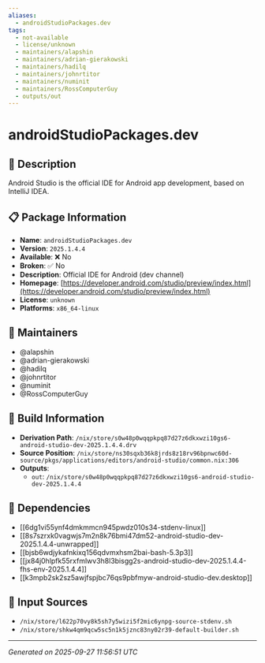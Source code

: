 ```yaml
---
aliases:
  - androidStudioPackages.dev
tags:
  - not-available
  - license/unknown
  - maintainers/alapshin
  - maintainers/adrian-gierakowski
  - maintainers/hadilq
  - maintainers/johnrtitor
  - maintainers/numinit
  - maintainers/RossComputerGuy
  - outputs/out
---
```


# androidStudioPackages.dev

## 📝 Description

Android Studio is the official IDE for Android app development, based on
IntelliJ IDEA.


## 📋 Package Information

- **Name**: `androidStudioPackages.dev`
- **Version**: `2025.1.4.4`
- **Available**: ❌ No
- **Broken**: ✅ No
- **Description**: Official IDE for Android (dev channel)
- **Homepage**: [https://developer.android.com/studio/preview/index.html](https://developer.android.com/studio/preview/index.html)
- **License**: `unknown`
- **Platforms**: `x86_64-linux`
## 👥 Maintainers

- @alapshin
- @adrian-gierakowski
- @hadilq
- @johnrtitor
- @numinit
- @RossComputerGuy


## 🔧 Build Information

- **Derivation Path**: `/nix/store/s0w48p0wqqpkpq87d27z6dkxwzi10gs6-android-studio-dev-2025.1.4.4.drv`
- **Source Position**: `/nix/store/ns30sqxb36k8jrds8z18rv96bpnwc60d-source/pkgs/applications/editors/android-studio/common.nix:306`
- **Outputs**:
  - `out`:  `/nix/store/s0w48p0wqqpkpq87d27z6dkxwzi10gs6-android-studio-dev-2025.1.4.4`

## 🔗 Dependencies

- [[6dg1vi55ynf4dmkmmcn945pwdz010s34-stdenv-linux]]
- [[8s7szrxk0vagwjs7m2n8k76bmi47dm52-android-studio-dev-2025.1.4.4-unwrapped]]
- [[bjsb6wdjykafnkixq156qdvmxhsm2bai-bash-5.3p3]]
- [[jx84j0hlpfk55rxfmlwv3h8l3bisgg2s-android-studio-dev-2025.1.4.4-fhs-env-2025.1.4.4]]
- [[k3mpb2sk2sz5awjfspjbc76qs9pbfmyw-android-studio-dev.desktop]]

## 📁 Input Sources

- `/nix/store/l622p70vy8k5sh7y5wizi5f2mic6ynpg-source-stdenv.sh`
- `/nix/store/shkw4qm9qcw5sc5n1k5jznc83ny02r39-default-builder.sh`

---
*Generated on 2025-09-27 11:56:51 UTC*
